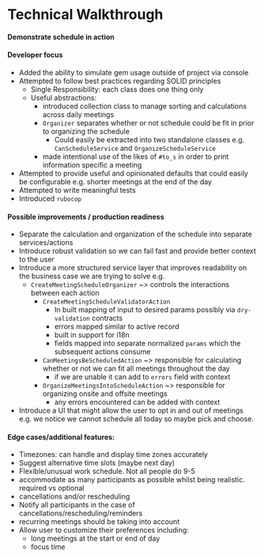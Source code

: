 # Technical Walkthrough

#### Demonstrate schedule in action

#### Developer focus
  - Added the ability to simulate gem usage outside of project via console
  - Attempted to follow best practices regarding SOLID principles
    - Single Responsibility: each class does one thing only
    - Useful abstractions:
      - introduced collection class to manage sorting and calculations across daily meetings
      - `Organizer` separates whether or not schedule could be fit in prior to organizing the schedule
        - Could easily be extracted into two standalone classes  e.g. `CanScheduleService` and `OrganizeScheduleService`
      - made intentional use of the likes of `#to_s` in order to print information specific a meeting
  - Attempted to provide useful and opinionated defaults that could easily be configurable e.g. shorter meetings at the end of the day
  - Attempted to write meaningful tests
  - Introduced `rubocop`

#### Possible improvements / production readiness
  - Separate the calculation and organization of the schedule into separate services/actions
  - Introduce robust validation so we can fail fast and provide better context to the user
  - Introduce a more structured service layer that improves readability on the business case we are trying to solve e.g.
    - `CreateMeetingScheduleOrganizer` ~> controls the interactions between each action
      - `CreateMeetingScheduleValidatorAction`
        - In built mapping of input to desired params possibly via `dry-validation` contracts
        - errors mapped similar to active record
        - built in support for i18n
        - fields mapped into separate normalized `params` which the subsequent actions consume
      - `CanMeetingsBeScheduledAction` ~> responsible for calculating whether or not we can fit all meetings throughout the day
        - if we are unable it can add to `errors` field with context
      - `OrganizeMeetingsIntoScheduleAction` ~> responsible for organizing onsite and offsite meetings
        - any errors encountered can be added with context
  - Introduce a UI that might allow the user to opt in and out of meetings e.g. we notice we cannot schedule all today so maybe pick and choose.

#### Edge cases/additional features:
  - Timezones: can handle and display time zones accurately
  - Suggest alternative time slots (maybe next day)
  - Flexible/unusual work schedule. Not all people do 9-5
  - accommodate as many participants as possible whilst being realistic. required vs optional
  - cancellations and/or rescheduling
  - Notify all participants in the case of cancellations/rescheduling/reminders
  - recurring meetings should be taking into account
  - Allow user to customize their preferences including:
    - long meetings at the start or end of day
    - focus time
